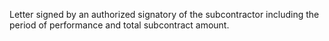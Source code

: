 Letter signed by an authorized signatory of the subcontractor including the period of performance and total subcontract amount.
